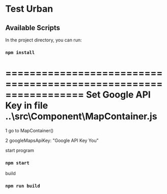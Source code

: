 # Test Urban

## Available Scripts

In the project directory, you can run:

### `npm install`


=================================================================
Set  Google API Key in file   ..\src\Component\MapContainer.js
=================================================================

 1  go to MapContainer() 

 2  googleMapsApiKey: "Google API Key You"  



start program
### `npm start`

build
### `npm run build`